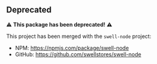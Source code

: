 ## Deprecated

:warning: **This package has been deprecated!** :warning:

This project has been merged with the `swell-node` project:

- NPM: https://npmjs.com/package/swell-node
- GitHub: https://github.com/swellstores/swell-node
